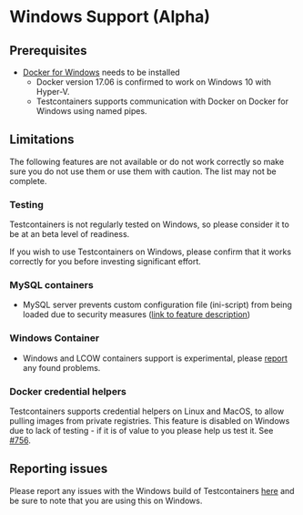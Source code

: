 # Windows Support (Alpha)

## Prerequisites
* [Docker for Windows](https://docs.docker.com/docker-for-windows/) needs to be installed
  * Docker version 17.06 is confirmed to work on Windows 10 with Hyper-V.
  * Testcontainers supports communication with Docker on Docker for Windows using named pipes.

## Limitations
The following features are not available or do not work correctly so make sure you do not use them or use them with 
caution. The list may not be complete.

### Testing

Testcontainers is not regularly tested on Windows, so please consider it to be at an beta level of readiness.

If you wish to use Testcontainers on Windows, please confirm that it works correctly for you before investing significant
effort.

### MySQL containers
* MySQL server prevents custom configuration file (ini-script) from being loaded due to security measures ([link to feature description](database_containers.md#using-an-init-script))

### Windows Container

* Windows and LCOW containers support is experimental, please [report](https://github.com/testcontainers/testcontainers-java/issues) any found problems.

### Docker credential helpers

Testcontainers supports credential helpers on Linux and MacOS, to allow pulling images from private registries. This feature is disabled on Windows due to lack of testing - if it is of value to you please help us test it. See [\#756](https://github.com/testcontainers/testcontainers-java/issues/756).

## Reporting issues

Please report any issues with the Windows build of Testcontainers [here](https://github.com/testcontainers/testcontainers-java/issues)
and be sure to note that you are using this on Windows.
